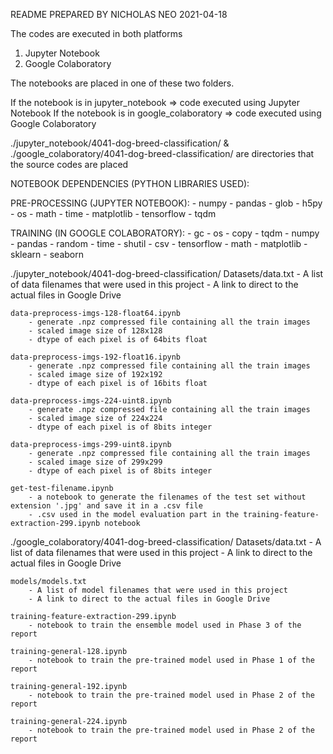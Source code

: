 README PREPARED BY NICHOLAS NEO 2021-04-18

The codes are executed in both platforms
1. Jupyter Notebook
2. Google Colaboratory

The notebooks are placed in one of these two folders.

If the notebook is in jupyter_notebook => code executed using Jupyter Notebook
If the notebook is in google_colaboratory => code executed using Google Colaboratory

./jupyter_notebook/4041-dog-breed-classification/ &
./google_colaboratory/4041-dog-breed-classification/
are directories that the source codes are placed

NOTEBOOK DEPENDENCIES (PYTHON LIBRARIES USED):

PRE-PROCESSING (JUPYTER NOTEBOOK):
	- numpy
	- pandas
	- glob
	- h5py
	- os
	- math
	- time
	- matplotlib
	- tensorflow
	- tqdm

TRAINING (IN GOOGLE COLABORATORY):
	- gc
	- os
	- copy
	- tqdm
	- numpy
	- pandas
	- random
	- time
	- shutil
	- csv
	- tensorflow
	- math
	- matplotlib
	- sklearn
	- seaborn

./jupyter_notebook/4041-dog-breed-classification/
	Datasets/data.txt
		- A list of data filenames that were used in this project
		- A link to direct to the actual files in Google Drive
		
	data-preprocess-imgs-128-float64.ipynb
		- generate .npz compressed file containing all the train images
		- scaled image size of 128x128
		- dtype of each pixel is of 64bits float

	data-preprocess-imgs-192-float16.ipynb
		- generate .npz compressed file containing all the train images
		- scaled image size of 192x192
		- dtype of each pixel is of 16bits float
		
	data-preprocess-imgs-224-uint8.ipynb
		- generate .npz compressed file containing all the train images
		- scaled image size of 224x224
		- dtype of each pixel is of 8bits integer
		
	data-preprocess-imgs-299-uint8.ipynb
		- generate .npz compressed file containing all the train images
		- scaled image size of 299x299
		- dtype of each pixel is of 8bits integer
		
	get-test-filename.ipynb
		- a notebook to generate the filenames of the test set without extension '.jpg' and save it in a .csv file
		- .csv used in the model evaluation part in the training-feature-extraction-299.ipynb notebook
		
./google_colaboratory/4041-dog-breed-classification/
	Datasets/data.txt
		- A list of data filenames that were used in this project
		- A link to direct to the actual files in Google Drive

	models/models.txt
		- A list of model filenames that were used in this project
		- A link to direct to the actual files in Google Drive		

	training-feature-extraction-299.ipynb
		- notebook to train the ensemble model used in Phase 3 of the report
	
	training-general-128.ipynb
		- notebook to train the pre-trained model used in Phase 1 of the report
	
	training-general-192.ipynb
		- notebook to train the pre-trained model used in Phase 2 of the report
	
	training-general-224.ipynb
		- notebook to train the pre-trained model used in Phase 2 of the report